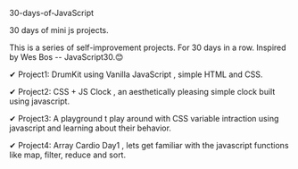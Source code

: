 30-days-of-JavaScript

30 days of mini js projects.

This is a series of self-improvement projects. For 30 days in a row. Inspired by Wes Bos -- JavaScript30.😊

✔ Project1: DrumKit using Vanilla JavaScript , simple HTML and CSS.

✔ Project2: CSS + JS Clock , an aesthetically pleasing simple clock built using javascript.

✔ Project3: A playground t play around with CSS variable intraction using javascript and learning about their behavior.

✔ Project4: Array Cardio Day1 , lets get familiar with the javascript functions like map, filter, reduce and sort.

